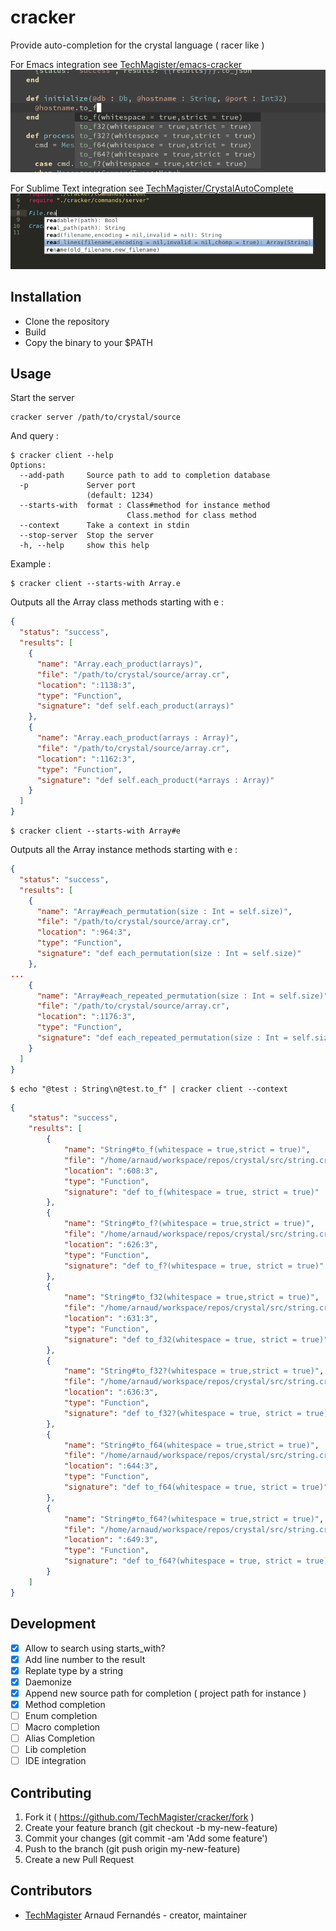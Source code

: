 # cracker

Provide auto-completion for the crystal language ( racer like )

For Emacs integration see [TechMagister/emacs-cracker](https://github.com/TechMagister/emacs-cracker)
![Screenshot](https://github.com/TechMagister/emacs-cracker/raw/master/screenshot.png)

For Sublime Text integration see [TechMagister/CrystalAutoComplete](https://github.com/TechMagister/CrystalAutoComplete)
![screenshot1](https://raw.githubusercontent.com/TechMagister/CrystalAutoComplete/master/screenshots/screenshot1.png)

## Installation

- Clone the repository
- Build
- Copy the binary to your $PATH

## Usage
Start the server

``` shell
cracker server /path/to/crystal/source
```

And query :

``` shell
$ cracker client --help
Options:
  --add-path     Source path to add to completion database
  -p             Server port
                 (default: 1234)
  --starts-with  format : Class#method for instance method
                          Class.method for class method
  --context      Take a context in stdin
  --stop-server  Stop the server
  -h, --help     show this help
```

Example :

``` shell
$ cracker client --starts-with Array.e
```
Outputs all the Array class methods starting with e :
``` json
{
  "status": "success",
  "results": [
    {
      "name": "Array.each_product(arrays)",
      "file": "/path/to/crystal/source/array.cr",
      "location": ":1138:3",
      "type": "Function",
      "signature": "def self.each_product(arrays)"
    },
    {
      "name": "Array.each_product(arrays : Array)",
      "file": "/path/to/crystal/source/array.cr",
      "location": ":1162:3",
      "type": "Function",
      "signature": "def self.each_product(*arrays : Array)"
    }
  ]
}
```

```
$ cracker client --starts-with Array#e
```
Outputs all the Array instance methods starting with e :

``` json
{
  "status": "success",
  "results": [
    {
      "name": "Array#each_permutation(size : Int = self.size)",
      "file": "/path/to/crystal/source/array.cr",
      "location": ":964:3",
      "type": "Function",
      "signature": "def each_permutation(size : Int = self.size)"
    },
...
    {
      "name": "Array#each_repeated_permutation(size : Int = self.size)",
      "file": "/path/to/crystal/source/array.cr",
      "location": ":1176:3",
      "type": "Function",
      "signature": "def each_repeated_permutation(size : Int = self.size)"
    }
  ]
}
```

``` shell
$ echo "@test : String\n@test.to_f" | cracker client --context
```

``` json
{
    "status": "success",
    "results": [
        {
            "name": "String#to_f(whitespace = true,strict = true)",
            "file": "/home/arnaud/workspace/repos/crystal/src/string.cr",
            "location": ":608:3",
            "type": "Function",
            "signature": "def to_f(whitespace = true, strict = true)"
        },
        {
            "name": "String#to_f?(whitespace = true,strict = true)",
            "file": "/home/arnaud/workspace/repos/crystal/src/string.cr",
            "location": ":626:3",
            "type": "Function",
            "signature": "def to_f?(whitespace = true, strict = true)"
        },
        {
            "name": "String#to_f32(whitespace = true,strict = true)",
            "file": "/home/arnaud/workspace/repos/crystal/src/string.cr",
            "location": ":631:3",
            "type": "Function",
            "signature": "def to_f32(whitespace = true, strict = true)"
        },
        {
            "name": "String#to_f32?(whitespace = true,strict = true)",
            "file": "/home/arnaud/workspace/repos/crystal/src/string.cr",
            "location": ":636:3",
            "type": "Function",
            "signature": "def to_f32?(whitespace = true, strict = true)"
        },
        {
            "name": "String#to_f64(whitespace = true,strict = true)",
            "file": "/home/arnaud/workspace/repos/crystal/src/string.cr",
            "location": ":644:3",
            "type": "Function",
            "signature": "def to_f64(whitespace = true, strict = true)"
        },
        {
            "name": "String#to_f64?(whitespace = true,strict = true)",
            "file": "/home/arnaud/workspace/repos/crystal/src/string.cr",
            "location": ":649:3",
            "type": "Function",
            "signature": "def to_f64?(whitespace = true, strict = true)"
        }
    ]
}

```

## Development

- [x] Allow to search using starts_with?
- [x] Add line number to the result
- [x] Replate type by a string
- [x] Daemonize
- [x] Append new source path for completion ( project path for instance )
- [x] Method completion
- [ ] Enum completion
- [ ] Macro completion
- [ ] Alias Completion
- [ ] Lib completion
- [ ] IDE integration

## Contributing

1. Fork it ( https://github.com/TechMagister/cracker/fork )
2. Create your feature branch (git checkout -b my-new-feature)
3. Commit your changes (git commit -am 'Add some feature')
4. Push to the branch (git push origin my-new-feature)
5. Create a new Pull Request

## Contributors

- [TechMagister](https://github.com/TechMagister) Arnaud Fernandés - creator, maintainer
